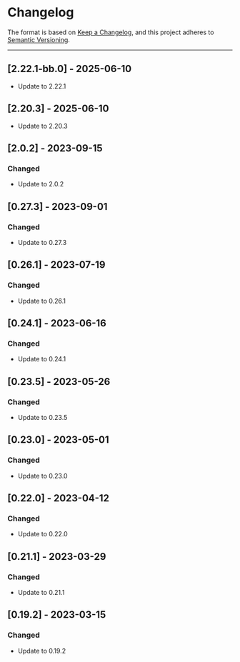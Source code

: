 # Changelog

The format is based on [Keep a Changelog](https://keepachangelog.com/en/1.0.0/), and this project adheres to [Semantic Versioning](https://semver.org/spec/v2.0.0.html).

---
## [2.22.1-bb.0] - 2025-06-10
- Update to 2.22.1

## [2.20.3] - 2025-06-10
- Update to 2.20.3

## [2.0.2] - 2023-09-15
### Changed
- Update to 2.0.2

## [0.27.3] - 2023-09-01
### Changed
- Update to 0.27.3

## [0.26.1] - 2023-07-19
### Changed
- Update to 0.26.1

## [0.24.1] - 2023-06-16
### Changed
- Update to 0.24.1

## [0.23.5] - 2023-05-26
### Changed
- Update to 0.23.5

## [0.23.0] - 2023-05-01
### Changed
- Update to 0.23.0

## [0.22.0] - 2023-04-12
### Changed
- Update to 0.22.0

## [0.21.1] - 2023-03-29
### Changed
- Update to 0.21.1

## [0.19.2] - 2023-03-15
### Changed
- Update to 0.19.2
